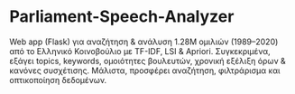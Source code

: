 # Parliament-Speech-Analyzer
Web app (Flask) για αναζήτηση &amp; ανάλυση 1.28M ομιλιών (1989–2020) από το Ελληνικό Κοινοβούλιο με TF-IDF, LSI &amp; Apriori. Συγκεκριμένα, εξάγει topics, keywords, ομοιότητες βουλευτών, χρονική εξέλιξη όρων &amp; κανόνες συσχέτισης. Μάλιστα, προσφέρει αναζήτηση, φιλτράρισμα και οπτικοποίηση δεδομένων.

